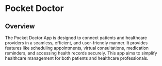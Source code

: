 # Pocket Doctor

## Overview

The Pocket Doctor App is designed to connect patients and healthcare providers in a seamless, efficient, and user-friendly manner. It provides features like scheduling appointments, virtual consultations, medication reminders, and accessing health records securely. This app aims to simplify healthcare management for both patients and healthcare professionals.


